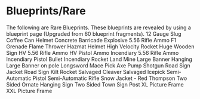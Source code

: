 # Blueprints/Rare

The following are Rare Blueprints. These blueprints are revealed by using a blueprint page (Upgraded from 60 blueprint fragments).
12 Gauge Slug
Coffee Can Helmet
Concrete Barricade
Explosive 5.56 Rifle Ammo
F1 Grenade
Flame Thrower
Hazmat Helmet
High Velocity Rocket
Huge Wooden Sign
HV 5.56 Rifle Ammo
HV Pistol Ammo
Incendiary 5.56 Rifle Ammo
Incendiary Pistol Bullet
Incendiary Rocket
Land Mine
Large Banner Hanging
Large Banner on pole
Longsword
Mace
Pick Axe
Pump Shotgun
Road Sign Jacket
Road Sign Kilt
Rocket
Salvaged Cleaver
Salvaged Icepick
Semi-Automatic Pistol
Semi-Automatic Rifle
Snow Jacket - Red
Thompson
Two Sided Ornate Hanging Sign
Two Sided Town Sign Post
XL Picture Frame
XXL Picture Frame
